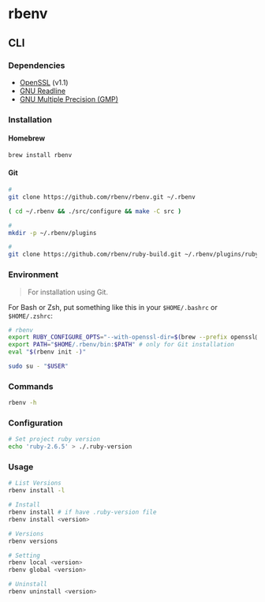 # rbenv

## CLI

### Dependencies

- [OpenSSL](/openssl.md#cli) (v1.1)
- [GNU Readline](/gnu-readline.md)
- [GNU Multiple Precision (GMP)](/gnu-gmp.md)

### Installation

#### Homebrew

```sh
brew install rbenv
```

#### Git

```sh
#
git clone https://github.com/rbenv/rbenv.git ~/.rbenv

( cd ~/.rbenv && ./src/configure && make -C src )

#
mkdir -p ~/.rbenv/plugins

#
git clone https://github.com/rbenv/ruby-build.git ~/.rbenv/plugins/ruby-build
```

### Environment

> For installation using Git.

For Bash or Zsh, put something like this in your `$HOME/.bashrc` or `$HOME/.zshrc`:

```sh
# rbenv
export RUBY_CONFIGURE_OPTS="--with-openssl-dir=$(brew --prefix openssl@1.1)"
export PATH="$HOME/.rbenv/bin:$PATH" # only for Git installation
eval "$(rbenv init -)"
```

```sh
sudo su - "$USER"
```

### Commands

```sh
rbenv -h
```

### Configuration

```sh
# Set project ruby version
echo 'ruby-2.6.5' > ./.ruby-version
```

### Usage

```sh
# List Versions
rbenv install -l

# Install
rbenv install # if have .ruby-version file
rbenv install <version>

# Versions
rbenv versions

# Setting
rbenv local <version>
rbenv global <version>

# Uninstall
rbenv uninstall <version>
```
